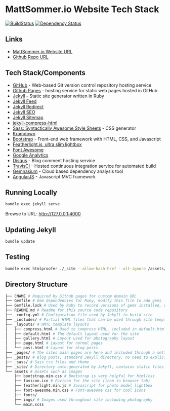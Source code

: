 

# MattSommer.io Website Tech Stack

[![BuildStatus](https://travis-ci.org/matthewsommer/matthewsommer.github.io.svg)](https://travis-ci.org/matthewsommer/matthewsommer.github.io.svg)
[![Dependency Status](https://gemnasium.com/badges/github.com/matthewsommer/matthewsommer.github.io.svg)](https://gemnasium.com/github.com/matthewsommer/matthewsommer.github.io)

## Links

* [MattSommer.io Website URL][1]
* [Github Repo URL][2]

## Tech Stack/Components
* [GitHub][17] - Web-based Git version control repository hosting service
* [Github Pages][2] - hosting service for static web pages hosted in GitHub
* [Jekyll][3] - Static site generator written in Ruby
* [Jekyll Feed][6]
* [Jekyll Redirect][7]
* [Jekyll SEO][8]
* [Jekyll Sitemap][9]
* [jekyll-compress-html][11]
* [Sass: Syntactically Awesome Style Sheets][4] - CSS generator 
* [Kramdown][10]
* [Bootstrap][12] - Front-end web framework with HTML, CSS, and Javascript
* [Featherlight.js, ultra slim lightbox][13]
* [Font Awesome][14]
* [Google Analytics][15]
* [Disqus][16] - Blog comment hosting service
* [TravisCI][18] - Hosted continuous integration service for automated build
* [Gemnasium][19] - Cloud based dependency analysis tool
* [AngularJS][20] - Javascript MVC framework

## Running Locally
```bash
bundle exec jekyll serve
```
Browse to URL: http://127.0.0.1:4000

## Updating Jekyll
```
bundle update
```

## Testing
```bash
bundle exec htmlproofer ./_site --allow-hash-href --alt-ignore /assets/imgs/gallery/* --empty_alt_ignore --external_only
```

## Directory Structure

```bash
├── CNAME # Required by Github pages for custom domain URL
├── Gemfile # Gem dependencies for Ruby, modify this file to add gems
├── Gemfile.lock # Used by Ruby to record versions of gems installed, do not modify this file
├── README.md # Readme for this source code repository
├── _config.yml # Configuration file used by Jekyll to build site
├── _includes/ # Partial HTML files that can be used through site templates and pages
├── _layouts/ # HMTL template layouts
│   ├── compress.html # Used to compress HTML, included in default.html
│   ├── default.html # The default layout used for the site
│   ├── gallery.html # Layout used for photography layout
│   ├── page.html # Layout for normal pages
│   └── post.html # Layout for blog posts
├── _pages/ # The sites main pages are here and included through a setting in _config.yml
├── _posts/ # Blog posts, standard Jekyll directory, no need to explicitly include in _config.yml
├── _sass/ # Sass css files and theme
├── _site/ # Directory auto-generated by Jekyll, contains static files served in HTTP GET requests
└── assets # Assets such as images
    ├── bootstrap.min.css # Bootstrap is very helpful for html/css
    ├── favicon.ico # Favicon for the site (icon in browser tab)
    ├── featherlight.min.js # Javascript for photo model lightbox
    ├── font-awesome.min.css # Font-awesome css for cool icons
    ├── fonts/
    ├── imgs/ # Images used throughout site including photography
    └── main.scss
```

[1]: http://mattsommer.io
[2]: https://github.com/matthewsommer/matthewsommer.github.io
[3]: https://jekyllrb.com/
[4]: http://sass-lang.com/
[5]: https://pages.github.com/
[6]: https://github.com/jekyll/jekyll-feed
[7]: https://github.com/jekyll/jekyll-redirect-from
[8]: https://github.com/jekyll/jekyll-seo-tag
[9]: https://github.com/jekyll/jekyll-sitemap
[10]: https://github.com/gettalong/kramdown
[11]: https://github.com/penibelst/jekyll-compress-html
[12]: http://getbootstrap.com/
[13]: https://noelboss.github.io/featherlight/
[14]: http://fontawesome.io/
[15]: https://analytics.google.com
[16]: https://disqus.com/
[17]: https://github.com
[18]: https://travis-ci.org/
[19]: https://gemnasium.com
[20]: https://angularjs.org